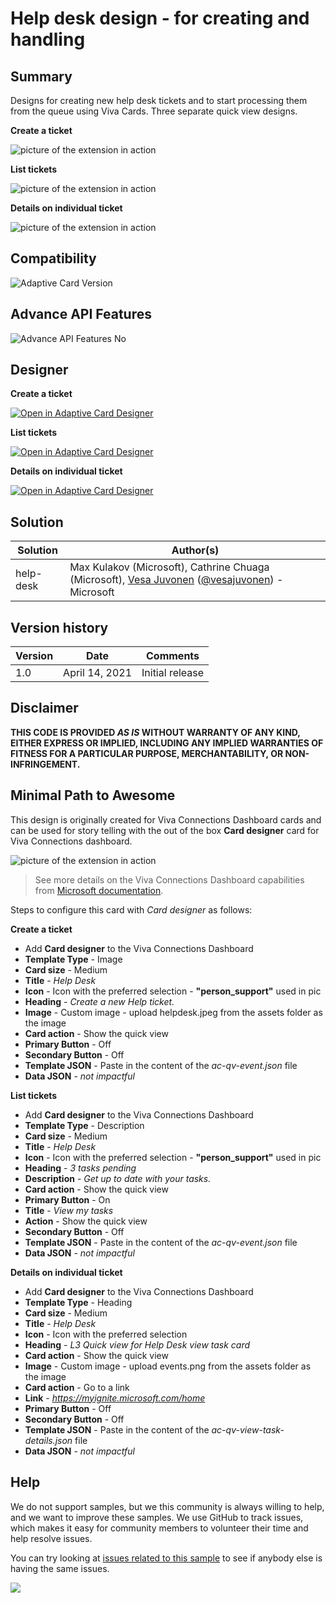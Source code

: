 # Help desk design - for creating and handling

## Summary

Designs for creating new help desk tickets and to start processing them from the queue using Viva Cards. Three separate quick view designs.

**Create a ticket**

![picture of the extension in action](assets/create-ticket-quick-view.png)

**List tickets**

![picture of the extension in action](assets/tickets-list-quick-view.png)

**Details on individual ticket**

![picture of the extension in action](assets/incident-details-quick-view.png)

## Compatibility

![Adaptive Card Version](https://img.shields.io/badge/Adaptive%20Card%20Version-1.3-green.svg)

## Advance API Features

![Advance API Features No](https://img.shields.io/badge/Advance_API_Features-No-orange)

## Designer

**Create a ticket**

<p>
    <a href="https://adaptivecards.io/designer/index.html?card=https%3A%2F%2Fraw.githubusercontent.com%2Fpnp%2FAdaptiveCards-Templates%2Fmain%2Fsamples%2Fhelp-desk%2Fac-qv-create-ticket.json">
        <img src="https://raw.githubusercontent.com/pnp/AdaptiveCards-Templates/main/assets/btn-open-in-designer.png" alt="Open in Adaptive Card Designer" />
    </a>
</p>

**List tickets**

<p>
    <a href="https://adaptivecards.io/designer/index.html?card=https%3A%2F%2Fraw.githubusercontent.com%2Fpnp%2FAdaptiveCards-Templates%2Fmain%2Fsamples%2Fhelp-desk%2Fac-qv-view-tasks.json">
        <img src="https://raw.githubusercontent.com/pnp/AdaptiveCards-Templates/main/assets/btn-open-in-designer.png" alt="Open in Adaptive Card Designer" />
    </a>
</p>

**Details on individual ticket**

<p>
    <a href="https://adaptivecards.io/designer/index.html?card=https%3A%2F%2Fraw.githubusercontent.com%2Fpnp%2FAdaptiveCards-Templates%2Fmain%2Fsamples%2Fhelp-desk%2Fac-qv-view-task-details.json">
        <img src="https://raw.githubusercontent.com/pnp/AdaptiveCards-Templates/main/assets/btn-open-in-designer.png" alt="Open in Adaptive Card Designer" />
    </a>
</p>

## Solution


Solution|Author(s)
--------|---------
help-desk | Max Kulakov (Microsoft), Cathrine Chuaga (Microsoft), [Vesa Juvonen](https://github.com/vesajuvonen) ([@vesajuvonen](https://twitter.com/vesajuvonen)) - Microsoft

## Version history

Version|Date|Comments
-------|----|--------
1.0|April 14, 2021|Initial release


## Disclaimer
**THIS CODE IS PROVIDED *AS IS* WITHOUT WARRANTY OF ANY KIND, EITHER EXPRESS OR IMPLIED, INCLUDING ANY IMPLIED WARRANTIES OF FITNESS FOR A PARTICULAR PURPOSE, MERCHANTABILITY, OR NON-INFRINGEMENT.**

## Minimal Path to Awesome

This design is originally created for Viva Connections Dashboard cards and can be used for story telling with the out of the box **Card designer** card for Viva Connections dashboard.

![picture of the extension in action](assets/cards.png)

> See more details on the Viva Connections Dashboard capabilities from [Microsoft documentation](https://docs.microsoft.com/en-us/viva/connections/create-dashboard).

Steps to configure this card with *Card designer* as follows:

**Create a ticket**

- Add **Card designer** to the Viva Connections Dashboard
- **Template Type** - Image
- **Card size** - Medium
- **Title** - *Help Desk*
- **Icon** - Icon with the preferred selection - **"person_support"** used in pic
- **Heading** - *Create a new Help ticket.*
- **Image** - Custom image - upload helpdesk.jpeg from the assets folder as the image
- **Card action** - Show the quick view
- **Primary Button** - Off
- **Secondary Button** - Off
- **Template JSON** - Paste in the content of the *ac-qv-event.json* file
- **Data JSON** - *not impactful*

**List tickets**

- Add **Card designer** to the Viva Connections Dashboard
- **Template Type** - Description
- **Card size** - Medium
- **Title** - *Help Desk*
- **Icon** - Icon with the preferred selection - **"person_support"** used in pic
- **Heading** - *3 tasks pending*
- **Description** - *Get up to date with your tasks.*
- **Card action** - Show the quick view
- **Primary Button** - On
- **Title** - *View my tasks*
- **Action** - Show the quick view
- **Secondary Button** - Off
- **Template JSON** - Paste in the content of the *ac-qv-event.json* file
- **Data JSON** - *not impactful*

**Details on individual ticket**

- Add **Card designer** to the Viva Connections Dashboard
- **Template Type** - Heading
- **Card size** - Medium
- **Title** - *Help Desk*
- **Icon** - Icon with the preferred selection
- **Heading** - *L3 Quick view for Help Desk view task card*
- **Card action** - Show the quick view
- **Image** - Custom image - upload events.png from the assets folder as the image
- **Card action** - Go to a link
- **Link** - *https://myignite.microsoft.com/home*
- **Primary Button** - Off
- **Secondary Button** - Off
- **Template JSON** - Paste in the content of the *ac-qv-view-task-details.json* file
- **Data JSON** - *not impactful*

## Help

We do not support samples, but we this community is always willing to help, and we want to improve these samples. We use GitHub to track issues, which makes it easy for  community members to volunteer their time and help resolve issues.

You can try looking at [issues related to this sample](https://github.com/pnp/AdaptiveCards-Templates/issues) to see if anybody else is having the same issues.

<img src="https://pnptelemetry.azurewebsites.net/adaptivecards-templates/samples/help-desk" />